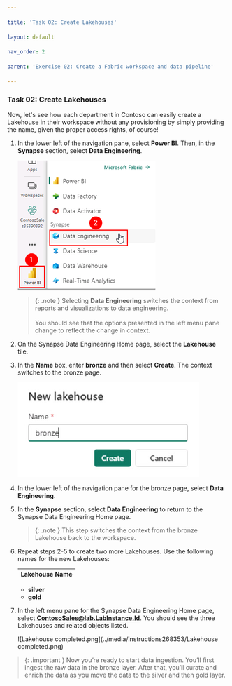 ```yaml
---

title: 'Task 02: Create Lakehouses'

layout: default

nav_order: 2

parent: 'Exercise 02: Create a Fabric workspace and data pipeline'

---
```


### Task 02: Create Lakehouses

Now, let's see how each department in Contoso can easily create a Lakehouse in their workspace without any provisioning by simply providing the name, given the proper access rights, of course!

1. In the lower left of the navigation pane, select **Power BI**. Then, in the **Synapse** section, select **Data Engineering**. 

    ![task-1.3.1.png](../media/instructions240153/task-1.3.1.png)

    >{: .note } Selecting **Data Engineering** switches the context from reports and visualizations to data engineering. </br></br>You should see that the options presented in the left menu pane change to reflect the change in context.

1. On the Synapse Data Engineering Home page, select the **Lakehouse** tile.

    <!-- ![Lakehouse.jpg](../media/instructions254907/Lakehouse.jpg) ?

    	<!-- >{: .warning }Creating the Lakehouse will automatically upgrade the workspace to a free Microsoft Fabric trial. Review the message and then select **OK** to continue.

    ![upgradetrial.jpg](../media/instructions254096/instructions254096/upgradetrial.jpg) -->

1. In the **Name** box, enter **bronze** and then select **Create**. The context switches to the bronze page.

    ![bronzelakehouse.jpg](../media/instructions254096/instructions254096/bronzelakehouse.jpg)

1. In the lower left of the navigation pane for the bronze page, select **Data Engineering**. 

1. In the **Synapse** section, select **Data Engineering** to return to the Synapse Data Engineering Home page. 

    >{: .note } This step switches the context from the bronze Lakehouse back to the workspace.

1. Repeat steps 2-5 to create two more Lakehouses. Use the following names for the new Lakehouses:

    | Lakehouse Name |
    |:---------|
    - **silver**
    - **gold**   

1. In the left menu pane for the Synapse Data Engineering Home page, select **ContosoSales@lab.LabInstance.Id**. You should see the three Lakehouses and related objects listed.

    ![Lakehouse completed.png](../media/instructions268353/Lakehouse completed.png)

>{: .important } Now you’re ready to start data ingestion. You’ll first ingest the raw data in the bronze layer. After that, you’ll curate and enrich the data as you move the data to the silver and then gold layer.

